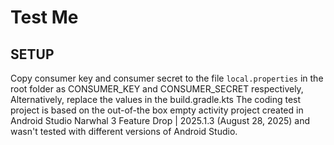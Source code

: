 # Test Me

## SETUP
Copy consumer key and consumer secret to the file `local.properties` in the root folder
as CONSUMER_KEY and CONSUMER_SECRET respectively,
Alternatively, replace the values in the build.gradle.kts
The coding test project is based on the out-of-the box empty activity project created in
Android Studio Narwhal 3 Feature Drop | 2025.1.3 (August 28, 2025)
and wasn't tested with different versions of Android Studio.